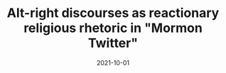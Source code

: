 ---
types: ["publication"]
date: 2021-10-01
layout: publication
publication_types: "conference presentation"
title: 'Alt-right discourses as reactionary religious rhetoric in "Mormon Twitter"'
co-authors: ["Amy Chapman"]
outlets: ["Society for the Scientific Study of Religion","Mormon Social Science Association"]
projects: ["DezNat Twitter hashtag"]
topics: ["Twitter","social media","Mormonism","right-wing Mormonism","Mormonism and the internet"]
methods: ["digital methods","Twitter API","webscraping","qualitative coding"]
link: ""
link_type: "" 
summary: ""
citation: 'Chapman, A. L. & <strong>Greenhalgh</strong>, S. P. (2021, October). <em>Provo Feminists, “waahmen” and Delilah’s: gendered language and misogyny in the ‘Deseret Nation’ Twitter hashtag</em>. Paper presented at the 2021 annual meeting of the Society for the Scientific Study of Religion and the Religious Research Association.'
---